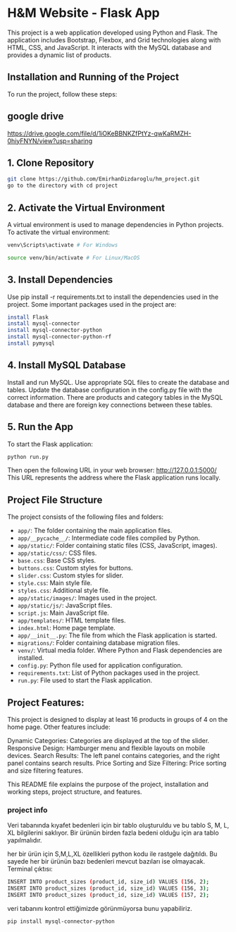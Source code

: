 # H&M Website - Flask App

This project is a web application developed using Python and Flask. The application includes Bootstrap, Flexbox, and Grid technologies along with HTML, CSS, and JavaScript. It interacts with the MySQL database and provides a dynamic list of products.

## Installation and Running of the Project

To run the project, follow these steps:

## google drive

https://drive.google.com/file/d/1iOKeBBNKZfPtYz-qwKaRMZH-0hiyFNYN/view?usp=sharing

## 1. Clone Repository
```bash
git clone https://github.com/EmirhanDizdaroglu/hm_project.git
go to the directory with cd project

```

## 2. Activate the Virtual Environment
A virtual environment is used to manage dependencies in Python projects. To activate the virtual environment:
```bash
venv\Scripts\activate # For Windows

source venv/bin/activate # For Linux/MacOS
```
## 3. Install Dependencies
Use pip install -r requirements.txt to install the dependencies used in the project. Some important packages used in the project are:
```bash
install Flask
install mysql-connector
install mysql-connector-python
install mysql-connector-python-rf
install pymysql
```
## 4. Install MySQL Database

Install and run MySQL.
Use appropriate SQL files to create the database and tables.
Update the database configuration in the config.py file with the correct information.
There are products and category tables in the MySQL database and there are foreign key connections between these tables.

## 5. Run the App

To start the Flask application:
```bash
python run.py
```
Then open the following URL in your web browser: http://127.0.0.1:5000/
This URL represents the address where the Flask application runs locally.
## Project File Structure

The project consists of the following files and folders:

- `app/`: The folder containing the main application files.
 - `app/__pycache__/`: Intermediate code files compiled by Python.
 - `app/static/`: Folder containing static files (CSS, JavaScript, images).
 - `app/static/css/`: CSS files.
 - `base.css`: Base CSS styles.
 - `buttons.css`: Custom styles for buttons.
 - `slider.css`: Custom styles for slider.
 - `style.css`: Main style file.
 - `styles.css`: Additional style file.
 - `app/static/images/`: Images used in the project.
 - `app/static/js/`: JavaScript files.
 - `script.js`: Main JavaScript file.
 - `app/templates/`: HTML template files.
 - `index.html`: Home page template.
 - `app/__init__.py`: The file from which the Flask application is started.
- `migrations/`: Folder containing database migration files.
- `venv/`: Virtual media folder. Where Python and Flask dependencies are installed.
- `config.py`: Python file used for application configuration.
- `requirements.txt`: List of Python packages used in the project.
- `run.py`: File used to start the Flask application.


## Project Features:
This project is designed to display at least 16 products in groups of 4 on the home page. Other features include:

Dynamic Categories: Categories are displayed at the top of the slider.
Responsive Design: Hamburger menu and flexible layouts on mobile devices.
Search Results: The left panel contains categories, and the right panel contains search results.
Price Sorting and Size Filtering: Price sorting and size filtering features.

This README file explains the purpose of the project, installation and working steps, project structure, and features.

### project info

Veri tabanında kıyafet bedenleri için bir tablo oluşturuldu ve bu tablo S, M, L, XL bilgilerini saklıyor. Bir ürünün birden fazla bedeni olduğu için ara tablo yapılmalıdır.

her bir ürün için S,M,L,XL özellikleri python kodu ile rastgele dağıtıldı. Bu sayede her bir ürünün bazı bedenleri mevcut bazıları ise olmayacak.
Terminal çıktısı:
```bash
INSERT INTO product_sizes (product_id, size_id) VALUES (156, 2);
INSERT INTO product_sizes (product_id, size_id) VALUES (156, 3);
INSERT INTO product_sizes (product_id, size_id) VALUES (157, 2);
```

veri tabanını kontrol ettiğimizde görünmüyorsa bunu yapabiliriz.
```bash
pip install mysql-connector-python
```
